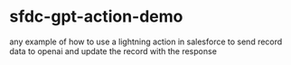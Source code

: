 # sfdc-gpt-action-demo
any example of how to use a lightning action in salesforce to send record data to openai and update the record with the response
